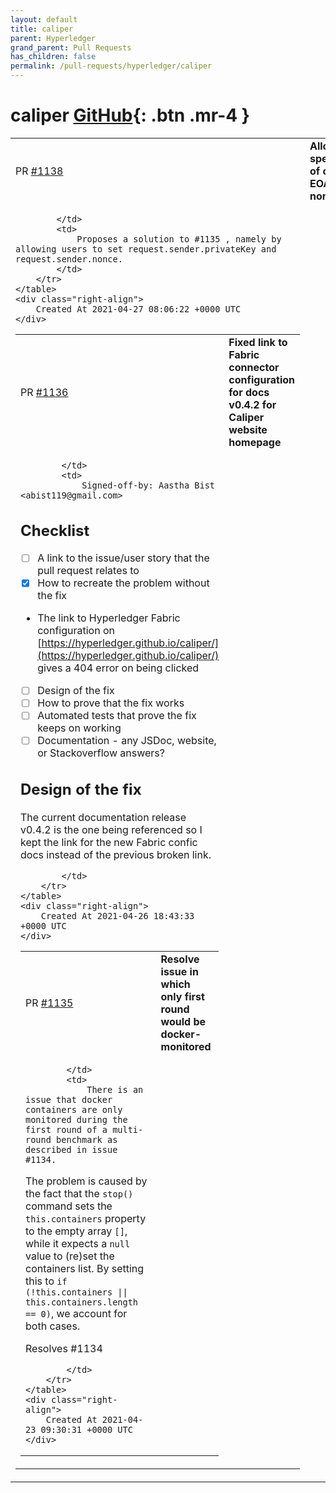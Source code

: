 ```yaml
---
layout: default
title: caliper
parent: Hyperledger
grand_parent: Pull Requests
has_children: false
permalink: /pull-requests/hyperledger/caliper
---
```


# caliper <span class="fs-3 right-align">[GitHub](https://github.com/hyperledger/caliper){: .btn .mr-4 }</span>


<div>
    <table>
        <tr>
            <td>
                PR <a href="https://github.com/hyperledger/caliper/pull/1138" class=".btn">#1138</a>
            </td>
            <td>
                <b>
                    Allow specification of custom EOA's and nonces
                </b>
            </td>
        </tr>
        <tr>
            <td>
                
            </td>
            <td>
                Proposes a solution to #1135 , namely by allowing users to set request.sender.privateKey and request.sender.nonce.
            </td>
        </tr>
    </table>
    <div class="right-align">
        Created At 2021-04-27 08:06:22 +0000 UTC
    </div>
</div>

<div>
    <table>
        <tr>
            <td>
                PR <a href="https://github.com/hyperledger/caliper/pull/1136" class=".btn">#1136</a>
            </td>
            <td>
                <b>
                    Fixed link to Fabric connector configuration for docs v0.4.2 for Caliper website homepage
                </b>
            </td>
        </tr>
        <tr>
            <td>
                
            </td>
            <td>
                Signed-off-by: Aastha Bist <abist119@gmail.com>

<!--- Provide a general summary of the pull request in the Title above -->

## Checklist
 - [ ]  A link to the issue/user story that the pull request relates to
 - [x]  How to recreate the problem without the fix
   - The link to Hyperledger Fabric configuration on [https://hyperledger.github.io/caliper/](https://hyperledger.github.io/caliper/) gives a 404 error on being clicked
 - [ ]  Design of the fix
 - [ ]  How to prove that the fix works
 - [ ]  Automated tests that prove the fix keeps on working
 - [ ]  Documentation - any JSDoc, website, or Stackoverflow answers?

<!-- please include any links to issues here -->

## Design of the fix
<!-- Focus on why you designed this fix this way, and what was discounted. Do not describe just the code - we can read that! -->
The current documentation release v0.4.2 is the one being referenced so I kept the link for the new Fabric confic docs instead of the previous broken link.


            </td>
        </tr>
    </table>
    <div class="right-align">
        Created At 2021-04-26 18:43:33 +0000 UTC
    </div>
</div>

<div>
    <table>
        <tr>
            <td>
                PR <a href="https://github.com/hyperledger/caliper/pull/1135" class=".btn">#1135</a>
            </td>
            <td>
                <b>
                    Resolve issue in which only first round would be docker-monitored
                </b>
            </td>
        </tr>
        <tr>
            <td>
                
            </td>
            <td>
                There is an issue that docker containers are only monitored during the first round of a multi-round benchmark as described in issue #1134.
The problem is caused by the fact that the `stop()` command sets the `this.containers` property to the empty array `[]`, while it expects a `null` value to (re)set the containers list. By setting this to `if (!this.containers || this.containers.length == 0)`, we account for both cases.

Resolves #1134

            </td>
        </tr>
    </table>
    <div class="right-align">
        Created At 2021-04-23 09:30:31 +0000 UTC
    </div>
</div>

